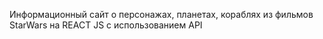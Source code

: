 Информационный сайт о персонажах, планетах, кораблях из фильмов StarWars на REACT JS с использованием API



